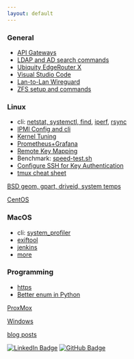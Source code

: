 ```yaml
---
layout: default
---
```

### General

* [API Gateways](api-gateways.html)
* [LDAP and AD search commands](ldap.html)
* [Ubiquity EdgeRouter X](ubiquity.html)
* [Visual Studio Code](dot.vscode.html)
* [Lan-to-Lan Wireguard](wireguard.html)
* [ZFS setup and commands](zfs.html)

### Linux

* cli: [netstat, systemctl, find](cli.html), [iperf](iperf.html),
[rsync](rsync.html)
* [IPMI Config and cli](ipmi.html)
* [Kernel Tuning](kernel-tuning.html)
* [Prometheus+Grafana](prometheus-grafana.html)
* [Remote Key Mapping](remote.html)
* Benchmark: [speed-test.sh](speed-test.sh)
* [Configure SSH for Key Authentication](ssh.html)
* [tmux cheat sheet](tmux.html)

[BSD geom, gpart, driveid, system temps](bsd/)

[CentOS](centos/)

### MacOS

* cli: [system_profiler](macos/cli.html)
* [exiftool](macos/exiftool.html)
* [jenkins](macos/jenkins.html)
* [more](macos/)

### Programming

* [https](programming/https.html)
* [Better enum in Python](programming/python-string-enum.html)

[ProxMox](proxmox/)

[Windows](windows/)


[blog posts](posts.html)


[![LinkedIn
Badge](https://img.shields.io/badge/-asokolsky-blue?style=flat&logo=Linkedin&logoColor=white)](https://www.linkedin.com/in/asokolsky/)
[![GitHub
Badge](https://img.shields.io/badge/-asokolsky-grey?style=flat&logo=Github&logoColor=white)](https://github.com/asokolsky)
